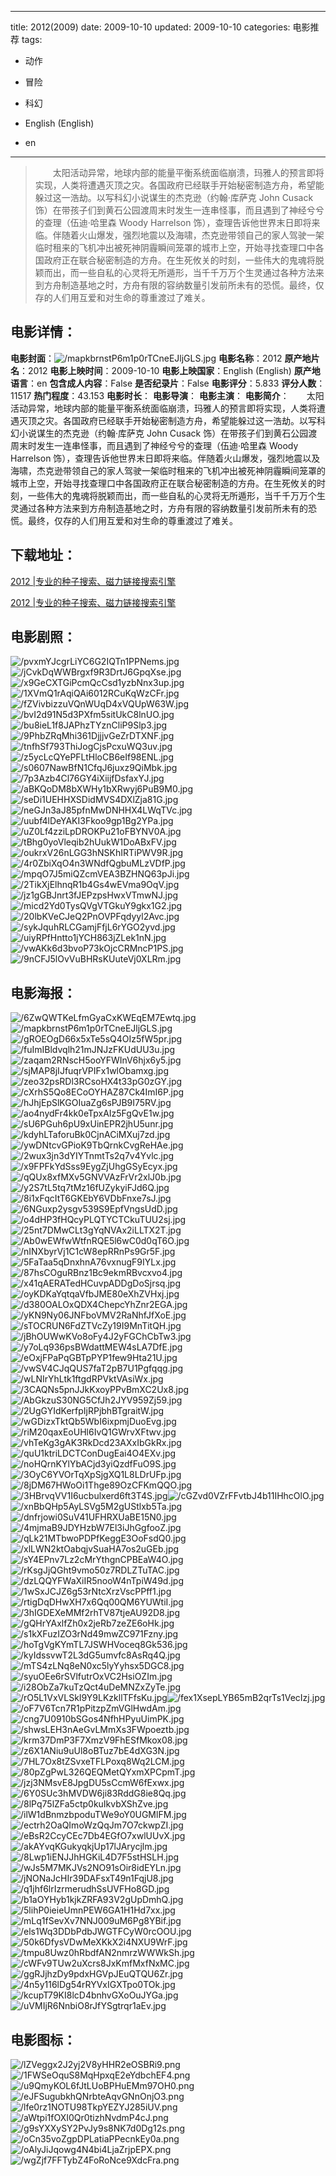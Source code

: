 
---
title: 2012(2009)
date: 2009-10-10
updated: 2009-10-10
categories: 电影推荐
tags:
- 动作
- 冒险
- 科幻

- English (English)
- en
---


> 　　太阳活动异常，地球内部的能量平衡系统面临崩溃，玛雅人的预言即将实现，人类将遭遇灭顶之灾。各国政府已经联手开始秘密制造方舟，希望能躲过这一浩劫。以写科幻小说谋生的杰克逊（约翰·库萨克 John Cusack 饰）在带孩子们到黄石公园渡周末时发生一连串怪事，而且遇到了神经兮兮的查理（伍迪·哈里森 Woody Harrelson 饰），查理告诉他世界末日即将来临。伴随着火山爆发，强烈地震以及海啸，杰克逊带领自己的家人驾驶一架临时租来的飞机冲出被死神阴霾瞬间笼罩的城市上空，开始寻找查理口中各国政府正在联合秘密制造的方舟。在生死攸关的时刻，一些伟大的鬼魂将脱颖而出，而一些自私的心灵将无所遁形，当千千万万个生灵通过各种方法来到方舟制造基地之时，方舟有限的容纳数量引发前所未有的恐慌。最终，仅存的人们用互爱和对生命的尊重渡过了难关。

## **电影详情**：

**电影封面**：<img src="https://image.tmdb.org/t/p/w200/mapkbrnstP6m1p0rTCneEJljGLS.jpg" alt="/mapkbrnstP6m1p0rTCneEJljGLS.jpg" title="/mapkbrnstP6m1p0rTCneEJljGLS.jpg">
**电影名称**：2012
**原产地片名**：2012
**电影上映时间**：2009-10-10
**电影上映国家**：English (English)
**原产地语言**：en
**包含成人内容**：False
**是否纪录片**：False
**电影评分**：5.833
**评分人数**：11517
**热门程度**：43.153
**电影时长**：
**电影导演**：
**电影主演**：
**电影简介**：　　太阳活动异常，地球内部的能量平衡系统面临崩溃，玛雅人的预言即将实现，人类将遭遇灭顶之灾。各国政府已经联手开始秘密制造方舟，希望能躲过这一浩劫。以写科幻小说谋生的杰克逊（约翰·库萨克 John Cusack 饰）在带孩子们到黄石公园渡周末时发生一连串怪事，而且遇到了神经兮兮的查理（伍迪·哈里森 Woody Harrelson 饰），查理告诉他世界末日即将来临。伴随着火山爆发，强烈地震以及海啸，杰克逊带领自己的家人驾驶一架临时租来的飞机冲出被死神阴霾瞬间笼罩的城市上空，开始寻找查理口中各国政府正在联合秘密制造的方舟。在生死攸关的时刻，一些伟大的鬼魂将脱颖而出，而一些自私的心灵将无所遁形，当千千万万个生灵通过各种方法来到方舟制造基地之时，方舟有限的容纳数量引发前所未有的恐慌。最终，仅存的人们用互爱和对生命的尊重渡过了难关。

## **下载地址**：
[2012 |专业的种子搜索、磁力链接搜索引擎](https://movie.amd794.com:2083/?search=2012&ordering=&mode=match_phrase&page_size=10&page=1)

[2012 |专业的种子搜索、磁力链接搜索引擎](https://movie.amd794.com:2083/?search=2012&ordering=&mode=match_phrase&page_size=10&page=1)
 

## **电影剧照**：
<img src="https://image.tmdb.org/t/p/original/pvxmYJcgrLiYC6G2IQTn1PPNems.jpg" alt="/pvxmYJcgrLiYC6G2IQTn1PPNems.jpg" title="/pvxmYJcgrLiYC6G2IQTn1PPNems.jpg"><img src="https://image.tmdb.org/t/p/original/jCvkDqWWBrgxf9R3DrtJ6GpqXse.jpg" alt="/jCvkDqWWBrgxf9R3DrtJ6GpqXse.jpg" title="/jCvkDqWWBrgxf9R3DrtJ6GpqXse.jpg"><img src="https://image.tmdb.org/t/p/original/x9GeCXTGiPcmQcCsd1yzbNnx3up.jpg" alt="/x9GeCXTGiPcmQcCsd1yzbNnx3up.jpg" title="/x9GeCXTGiPcmQcCsd1yzbNnx3up.jpg"><img src="https://image.tmdb.org/t/p/original/1XVmQ1rAqiQAi6012RCuKqWzCFr.jpg" alt="/1XVmQ1rAqiQAi6012RCuKqWzCFr.jpg" title="/1XVmQ1rAqiQAi6012RCuKqWzCFr.jpg"><img src="https://image.tmdb.org/t/p/original/fZVivbizzuVQnWUqD4xVQUpW63W.jpg" alt="/fZVivbizzuVQnWUqD4xVQUpW63W.jpg" title="/fZVivbizzuVQnWUqD4xVQUpW63W.jpg"><img src="https://image.tmdb.org/t/p/original/bvI2d91N5d3PXfm5sitUkC8lnUO.jpg" alt="/bvI2d91N5d3PXfm5sitUkC8lnUO.jpg" title="/bvI2d91N5d3PXfm5sitUkC8lnUO.jpg"><img src="https://image.tmdb.org/t/p/original/bu8ieL1f8JAPhzTYznCliP9Slp3.jpg" alt="/bu8ieL1f8JAPhzTYznCliP9Slp3.jpg" title="/bu8ieL1f8JAPhzTYznCliP9Slp3.jpg"><img src="https://image.tmdb.org/t/p/original/9PhbZRqMhi361DjjjvGeZrDTXNF.jpg" alt="/9PhbZRqMhi361DjjjvGeZrDTXNF.jpg" title="/9PhbZRqMhi361DjjjvGeZrDTXNF.jpg"><img src="https://image.tmdb.org/t/p/original/tnfhSf793ThiJogCjsPcxuWQ3uv.jpg" alt="/tnfhSf793ThiJogCjsPcxuWQ3uv.jpg" title="/tnfhSf793ThiJogCjsPcxuWQ3uv.jpg"><img src="https://image.tmdb.org/t/p/original/z5ycLcQYePFLtHloCB6eIf98ENL.jpg" alt="/z5ycLcQYePFLtHloCB6eIf98ENL.jpg" title="/z5ycLcQYePFLtHloCB6eIf98ENL.jpg"><img src="https://image.tmdb.org/t/p/original/s0607NawBfN1CfqJ6juxz9QiMbk.jpg" alt="/s0607NawBfN1CfqJ6juxz9QiMbk.jpg" title="/s0607NawBfN1CfqJ6juxz9QiMbk.jpg"><img src="https://image.tmdb.org/t/p/original/7p3Azb4Cl76GY4iXiijfDsfaxYJ.jpg" alt="/7p3Azb4Cl76GY4iXiijfDsfaxYJ.jpg" title="/7p3Azb4Cl76GY4iXiijfDsfaxYJ.jpg"><img src="https://image.tmdb.org/t/p/original/aBKQoDM8bXWHy1bXRwyj6PuB9M0.jpg" alt="/aBKQoDM8bXWHy1bXRwyj6PuB9M0.jpg" title="/aBKQoDM8bXWHy1bXRwyj6PuB9M0.jpg"><img src="https://image.tmdb.org/t/p/original/seDi1UEHHXSDidMVS4DXlZja81G.jpg" alt="/seDi1UEHHXSDidMVS4DXlZja81G.jpg" title="/seDi1UEHHXSDidMVS4DXlZja81G.jpg"><img src="https://image.tmdb.org/t/p/original/neGJn3aJ85pfnMwDNHHX4LWqTVc.jpg" alt="/neGJn3aJ85pfnMwDNHHX4LWqTVc.jpg" title="/neGJn3aJ85pfnMwDNHHX4LWqTVc.jpg"><img src="https://image.tmdb.org/t/p/original/uubf4lDeYAKI3Fkoo9gp1Bg2YPa.jpg" alt="/uubf4lDeYAKI3Fkoo9gp1Bg2YPa.jpg" title="/uubf4lDeYAKI3Fkoo9gp1Bg2YPa.jpg"><img src="https://image.tmdb.org/t/p/original/uZ0Lf4zziLpDROKPu21oFBYNV0A.jpg" alt="/uZ0Lf4zziLpDROKPu21oFBYNV0A.jpg" title="/uZ0Lf4zziLpDROKPu21oFBYNV0A.jpg"><img src="https://image.tmdb.org/t/p/original/tBhg0yoVleqib2hUukW1DoABxFV.jpg" alt="/tBhg0yoVleqib2hUukW1DoABxFV.jpg" title="/tBhg0yoVleqib2hUukW1DoABxFV.jpg"><img src="https://image.tmdb.org/t/p/original/oukrxV26nLGG3hNSKhIRTiPWV9R.jpg" alt="/oukrxV26nLGG3hNSKhIRTiPWV9R.jpg" title="/oukrxV26nLGG3hNSKhIRTiPWV9R.jpg"><img src="https://image.tmdb.org/t/p/original/4r0ZbiXqO4n3WNdfQgbuMLzVDfP.jpg" alt="/4r0ZbiXqO4n3WNdfQgbuMLzVDfP.jpg" title="/4r0ZbiXqO4n3WNdfQgbuMLzVDfP.jpg"><img src="https://image.tmdb.org/t/p/original/mpqO7J5miQZcmVEA3BZHNQ63pJi.jpg" alt="/mpqO7J5miQZcmVEA3BZHNQ63pJi.jpg" title="/mpqO7J5miQZcmVEA3BZHNQ63pJi.jpg"><img src="https://image.tmdb.org/t/p/original/2TikXjElhnqR1b4Gs4wEVma9OqV.jpg" alt="/2TikXjElhnqR1b4Gs4wEVma9OqV.jpg" title="/2TikXjElhnqR1b4Gs4wEVma9OqV.jpg"><img src="https://image.tmdb.org/t/p/original/jz1gGBJnrt3fJEPzpsHwxVTmwNJ.jpg" alt="/jz1gGBJnrt3fJEPzpsHwxVTmwNJ.jpg" title="/jz1gGBJnrt3fJEPzpsHwxVTmwNJ.jpg"><img src="https://image.tmdb.org/t/p/original/micd2Yd0TysQVgVTGkuY9gkx1G2.jpg" alt="/micd2Yd0TysQVgVTGkuY9gkx1G2.jpg" title="/micd2Yd0TysQVgVTGkuY9gkx1G2.jpg"><img src="https://image.tmdb.org/t/p/original/20lbKVeCJeQ2PnOVPFqdyyl2Avc.jpg" alt="/20lbKVeCJeQ2PnOVPFqdyyl2Avc.jpg" title="/20lbKVeCJeQ2PnOVPFqdyyl2Avc.jpg"><img src="https://image.tmdb.org/t/p/original/sykJquhRLCGamjFfjL6rYGO2yvd.jpg" alt="/sykJquhRLCGamjFfjL6rYGO2yvd.jpg" title="/sykJquhRLCGamjFfjL6rYGO2yvd.jpg"><img src="https://image.tmdb.org/t/p/original/uiyRPfHntto1jYCH863jZLek1nN.jpg" alt="/uiyRPfHntto1jYCH863jZLek1nN.jpg" title="/uiyRPfHntto1jYCH863jZLek1nN.jpg"><img src="https://image.tmdb.org/t/p/original/vwAKk6d3bvoP73kOjcCRMncP1PS.jpg" alt="/vwAKk6d3bvoP73kOjcCRMncP1PS.jpg" title="/vwAKk6d3bvoP73kOjcCRMncP1PS.jpg"><img src="https://image.tmdb.org/t/p/original/9nCFJ5lOvVuBHRsKUuteVj0XLRm.jpg" alt="/9nCFJ5lOvVuBHRsKUuteVj0XLRm.jpg" title="/9nCFJ5lOvVuBHRsKUuteVj0XLRm.jpg">

## **电影海报**：
<img src="https://image.tmdb.org/t/p/original/6ZwQWTKeLfmGyaCxKWEqEM7Ewtq.jpg" alt="/6ZwQWTKeLfmGyaCxKWEqEM7Ewtq.jpg" title="/6ZwQWTKeLfmGyaCxKWEqEM7Ewtq.jpg"><img src="https://image.tmdb.org/t/p/original/mapkbrnstP6m1p0rTCneEJljGLS.jpg" alt="/mapkbrnstP6m1p0rTCneEJljGLS.jpg" title="/mapkbrnstP6m1p0rTCneEJljGLS.jpg"><img src="https://image.tmdb.org/t/p/original/gROEOgD66x5xTe5sQ4OIz5fW5pr.jpg" alt="/gROEOgD66x5xTe5sQ4OIz5fW5pr.jpg" title="/gROEOgD66x5xTe5sQ4OIz5fW5pr.jpg"><img src="https://image.tmdb.org/t/p/original/fuImIBldvqlh21mJNJzFKUdUU3u.jpg" alt="/fuImIBldvqlh21mJNJzFKUdUU3u.jpg" title="/fuImIBldvqlh21mJNJzFKUdUU3u.jpg"><img src="https://image.tmdb.org/t/p/original/zaqam2RNscH5ooYFWInV6hjx6y5.jpg" alt="/zaqam2RNscH5ooYFWInV6hjx6y5.jpg" title="/zaqam2RNscH5ooYFWInV6hjx6y5.jpg"><img src="https://image.tmdb.org/t/p/original/sjMAP8jIJfuqrVPIFx1wlObamxg.jpg" alt="/sjMAP8jIJfuqrVPIFx1wlObamxg.jpg" title="/sjMAP8jIJfuqrVPIFx1wlObamxg.jpg"><img src="https://image.tmdb.org/t/p/original/zeo32psRDl3RCsoHX4t33pG0zGY.jpg" alt="/zeo32psRDl3RCsoHX4t33pG0zGY.jpg" title="/zeo32psRDl3RCsoHX4t33pG0zGY.jpg"><img src="https://image.tmdb.org/t/p/original/cXrhS5Qo8ECoOYHAZ87Ck4ImI6P.jpg" alt="/cXrhS5Qo8ECoOYHAZ87Ck4ImI6P.jpg" title="/cXrhS5Qo8ECoOYHAZ87Ck4ImI6P.jpg"><img src="https://image.tmdb.org/t/p/original/hJhjEpSlKGOIuaZg6sPJB9I75RV.jpg" alt="/hJhjEpSlKGOIuaZg6sPJB9I75RV.jpg" title="/hJhjEpSlKGOIuaZg6sPJB9I75RV.jpg"><img src="https://image.tmdb.org/t/p/original/ao4nydFr4kk0eTpxAIz5FgQvE1w.jpg" alt="/ao4nydFr4kk0eTpxAIz5FgQvE1w.jpg" title="/ao4nydFr4kk0eTpxAIz5FgQvE1w.jpg"><img src="https://image.tmdb.org/t/p/original/sU6PGuh6pU9xUinEPR2jhU5unr.jpg" alt="/sU6PGuh6pU9xUinEPR2jhU5unr.jpg" title="/sU6PGuh6pU9xUinEPR2jhU5unr.jpg"><img src="https://image.tmdb.org/t/p/original/kdyhLTaforuBk0CjnACiMXuj7zd.jpg" alt="/kdyhLTaforuBk0CjnACiMXuj7zd.jpg" title="/kdyhLTaforuBk0CjnACiMXuj7zd.jpg"><img src="https://image.tmdb.org/t/p/original/ywDNtcvGPioK9TbQrnkCvgReHAe.jpg" alt="/ywDNtcvGPioK9TbQrnkCvgReHAe.jpg" title="/ywDNtcvGPioK9TbQrnkCvgReHAe.jpg"><img src="https://image.tmdb.org/t/p/original/2wux3jn3dYIYTnmtTs2q7v4Yvlc.jpg" alt="/2wux3jn3dYIYTnmtTs2q7v4Yvlc.jpg" title="/2wux3jn3dYIYTnmtTs2q7v4Yvlc.jpg"><img src="https://image.tmdb.org/t/p/original/x9FPFkYdSss9EygZjUhgGSyEcyx.jpg" alt="/x9FPFkYdSss9EygZjUhgGSyEcyx.jpg" title="/x9FPFkYdSss9EygZjUhgGSyEcyx.jpg"><img src="https://image.tmdb.org/t/p/original/qQUx8xfMXv5GNVVAzFrVr2xlJ0b.jpg" alt="/qQUx8xfMXv5GNVVAzFrVr2xlJ0b.jpg" title="/qQUx8xfMXv5GNVVAzFrVr2xlJ0b.jpg"><img src="https://image.tmdb.org/t/p/original/y2S7tL5tq7tMz16fUZykyiFJd6Q.jpg" alt="/y2S7tL5tq7tMz16fUZykyiFJd6Q.jpg" title="/y2S7tL5tq7tMz16fUZykyiFJd6Q.jpg"><img src="https://image.tmdb.org/t/p/original/8i1xFqcItT6GKEbY6VDbFnxe7sJ.jpg" alt="/8i1xFqcItT6GKEbY6VDbFnxe7sJ.jpg" title="/8i1xFqcItT6GKEbY6VDbFnxe7sJ.jpg"><img src="https://image.tmdb.org/t/p/original/6NGuxp2ysgv539S9EpfVngsUdD.jpg" alt="/6NGuxp2ysgv539S9EpfVngsUdD.jpg" title="/6NGuxp2ysgv539S9EpfVngsUdD.jpg"><img src="https://image.tmdb.org/t/p/original/o4dHP3fHQcyPLQTYCTCkuTUU2sj.jpg" alt="/o4dHP3fHQcyPLQTYCTCkuTUU2sj.jpg" title="/o4dHP3fHQcyPLQTYCTCkuTUU2sj.jpg"><img src="https://image.tmdb.org/t/p/original/25nt7DMwCLt3gYqNVAx2iLLTX2T.jpg" alt="/25nt7DMwCLt3gYqNVAx2iLLTX2T.jpg" title="/25nt7DMwCLt3gYqNVAx2iLLTX2T.jpg"><img src="https://image.tmdb.org/t/p/original/Ab0wEWfwWtfnRQE5l6wC0d0qT6O.jpg" alt="/Ab0wEWfwWtfnRQE5l6wC0d0qT6O.jpg" title="/Ab0wEWfwWtfnRQE5l6wC0d0qT6O.jpg"><img src="https://image.tmdb.org/t/p/original/nINXbyrVj1C1cW8epRRnPs9Gr5F.jpg" alt="/nINXbyrVj1C1cW8epRRnPs9Gr5F.jpg" title="/nINXbyrVj1C1cW8epRRnPs9Gr5F.jpg"><img src="https://image.tmdb.org/t/p/original/5FaTaa5qDnxhnA76vxnugF9IYLx.jpg" alt="/5FaTaa5qDnxhnA76vxnugF9IYLx.jpg" title="/5FaTaa5qDnxhnA76vxnugF9IYLx.jpg"><img src="https://image.tmdb.org/t/p/original/87hsCOguRBnz1Bc9ekmRBvcxvo4.jpg" alt="/87hsCOguRBnz1Bc9ekmRBvcxvo4.jpg" title="/87hsCOguRBnz1Bc9ekmRBvcxvo4.jpg"><img src="https://image.tmdb.org/t/p/original/x41qAERATedHCuvpADDgDoSjrsq.jpg" alt="/x41qAERATedHCuvpADDgDoSjrsq.jpg" title="/x41qAERATedHCuvpADDgDoSjrsq.jpg"><img src="https://image.tmdb.org/t/p/original/oyKDKaYqtqaVfbJME80eXhZVHxj.jpg" alt="/oyKDKaYqtqaVfbJME80eXhZVHxj.jpg" title="/oyKDKaYqtqaVfbJME80eXhZVHxj.jpg"><img src="https://image.tmdb.org/t/p/original/d380OALOxQDX4ChepcYhZnr2EGA.jpg" alt="/d380OALOxQDX4ChepcYhZnr2EGA.jpg" title="/d380OALOxQDX4ChepcYhZnr2EGA.jpg"><img src="https://image.tmdb.org/t/p/original/yKN9Ny06JNFboVMV2RaNhfJfXoE.jpg" alt="/yKN9Ny06JNFboVMV2RaNhfJfXoE.jpg" title="/yKN9Ny06JNFboVMV2RaNhfJfXoE.jpg"><img src="https://image.tmdb.org/t/p/original/sTOCRUN6FdZTVcZy19I9MnTitQH.jpg" alt="/sTOCRUN6FdZTVcZy19I9MnTitQH.jpg" title="/sTOCRUN6FdZTVcZy19I9MnTitQH.jpg"><img src="https://image.tmdb.org/t/p/original/jBhOUWwKVo8oFy4J2yFGChCbTw3.jpg" alt="/jBhOUWwKVo8oFy4J2yFGChCbTw3.jpg" title="/jBhOUWwKVo8oFy4J2yFGChCbTw3.jpg"><img src="https://image.tmdb.org/t/p/original/y7oLq936psBWdattMEW4sLA7DfE.jpg" alt="/y7oLq936psBWdattMEW4sLA7DfE.jpg" title="/y7oLq936psBWdattMEW4sLA7DfE.jpg"><img src="https://image.tmdb.org/t/p/original/eOxjFPaPqGBTpPYP1few9Hta21U.jpg" alt="/eOxjFPaPqGBTpPYP1few9Hta21U.jpg" title="/eOxjFPaPqGBTpPYP1few9Hta21U.jpg"><img src="https://image.tmdb.org/t/p/original/vwSV4CJqQUS7faT2pB7U1Pgfqqg.jpg" alt="/vwSV4CJqQUS7faT2pB7U1Pgfqqg.jpg" title="/vwSV4CJqQUS7faT2pB7U1Pgfqqg.jpg"><img src="https://image.tmdb.org/t/p/original/wLNIrYhLtk1ftgdRPVktVAsiWx.jpg" alt="/wLNIrYhLtk1ftgdRPVktVAsiWx.jpg" title="/wLNIrYhLtk1ftgdRPVktVAsiWx.jpg"><img src="https://image.tmdb.org/t/p/original/3CAQNs5pnJJkKxoyPPvBmXC2Ux8.jpg" alt="/3CAQNs5pnJJkKxoyPPvBmXC2Ux8.jpg" title="/3CAQNs5pnJJkKxoyPPvBmXC2Ux8.jpg"><img src="https://image.tmdb.org/t/p/original/AbGkzuS30NG5CfJh2JYV959Zj59.jpg" alt="/AbGkzuS30NG5CfJh2JYV959Zj59.jpg" title="/AbGkzuS30NG5CfJh2JYV959Zj59.jpg"><img src="https://image.tmdb.org/t/p/original/2UgGYIdKerfpIjRPjbhBTgraitW.jpg" alt="/2UgGYIdKerfpIjRPjbhBTgraitW.jpg" title="/2UgGYIdKerfpIjRPjbhBTgraitW.jpg"><img src="https://image.tmdb.org/t/p/original/wGDizxTktQb5WbI6ixpmjDuoEvg.jpg" alt="/wGDizxTktQb5WbI6ixpmjDuoEvg.jpg" title="/wGDizxTktQb5WbI6ixpmjDuoEvg.jpg"><img src="https://image.tmdb.org/t/p/original/riM20qaxEoUHl6IvQ1GWrvXFtwv.jpg" alt="/riM20qaxEoUHl6IvQ1GWrvXFtwv.jpg" title="/riM20qaxEoUHl6IvQ1GWrvXFtwv.jpg"><img src="https://image.tmdb.org/t/p/original/vhTeKg3gAK3RkDcd23AXxIbGkRx.jpg" alt="/vhTeKg3gAK3RkDcd23AXxIbGkRx.jpg" title="/vhTeKg3gAK3RkDcd23AXxIbGkRx.jpg"><img src="https://image.tmdb.org/t/p/original/quU1ktriLDCTConDugEai4O4EXv.jpg" alt="/quU1ktriLDCTConDugEai4O4EXv.jpg" title="/quU1ktriLDCTConDugEai4O4EXv.jpg"><img src="https://image.tmdb.org/t/p/original/noHQrnKYlYbACjd3yiQzdfFuO9S.jpg" alt="/noHQrnKYlYbACjd3yiQzdfFuO9S.jpg" title="/noHQrnKYlYbACjd3yiQzdfFuO9S.jpg"><img src="https://image.tmdb.org/t/p/original/3OyC6YVOrTqXpSjgXQ1L8LDrUFp.jpg" alt="/3OyC6YVOrTqXpSjgXQ1L8LDrUFp.jpg" title="/3OyC6YVOrTqXpSjgXQ1L8LDrUFp.jpg"><img src="https://image.tmdb.org/t/p/original/8jDM67HWoOi1Thge89OzCFKmQQO.jpg" alt="/8jDM67HWoOi1Thge89OzCFKmQQO.jpg" title="/8jDM67HWoOi1Thge89OzCFKmQQO.jpg"><img src="https://image.tmdb.org/t/p/original/3HBrvqVV1I6ucbulxerd6ft3T4S.jpg" alt="/3HBrvqVV1I6ucbulxerd6ft3T4S.jpg" title="/3HBrvqVV1I6ucbulxerd6ft3T4S.jpg"><img src="https://image.tmdb.org/t/p/original/cGZvd0VZrFFvtbJ4b11IHhcOlO.jpg" alt="/cGZvd0VZrFFvtbJ4b11IHhcOlO.jpg" title="/cGZvd0VZrFFvtbJ4b11IHhcOlO.jpg"><img src="https://image.tmdb.org/t/p/original/xnBbQHp5AyLSVg5M2gUStlxb5Ta.jpg" alt="/xnBbQHp5AyLSVg5M2gUStlxb5Ta.jpg" title="/xnBbQHp5AyLSVg5M2gUStlxb5Ta.jpg"><img src="https://image.tmdb.org/t/p/original/dnfrjowi0SuV41UFHRXUaBE15N0.jpg" alt="/dnfrjowi0SuV41UFHRXUaBE15N0.jpg" title="/dnfrjowi0SuV41UFHRXUaBE15N0.jpg"><img src="https://image.tmdb.org/t/p/original/4mjmaB9JDYHzbW7El3iJhGgfooZ.jpg" alt="/4mjmaB9JDYHzbW7El3iJhGgfooZ.jpg" title="/4mjmaB9JDYHzbW7El3iJhGgfooZ.jpg"><img src="https://image.tmdb.org/t/p/original/qLk21MTbwoPDPfKeggE3OoFsdQ0.jpg" alt="/qLk21MTbwoPDPfKeggE3OoFsdQ0.jpg" title="/qLk21MTbwoPDPfKeggE3OoFsdQ0.jpg"><img src="https://image.tmdb.org/t/p/original/xlLWN2ktOabqjvSuaHA7os2uGEb.jpg" alt="/xlLWN2ktOabqjvSuaHA7os2uGEb.jpg" title="/xlLWN2ktOabqjvSuaHA7os2uGEb.jpg"><img src="https://image.tmdb.org/t/p/original/sY4EPnv7Lz2cMrYthgnCPBEaW4O.jpg" alt="/sY4EPnv7Lz2cMrYthgnCPBEaW4O.jpg" title="/sY4EPnv7Lz2cMrYthgnCPBEaW4O.jpg"><img src="https://image.tmdb.org/t/p/original/rKsgJjQGht9vmo50z7RDLZTuTAC.jpg" alt="/rKsgJjQGht9vmo50z7RDLZTuTAC.jpg" title="/rKsgJjQGht9vmo50z7RDLZTuTAC.jpg"><img src="https://image.tmdb.org/t/p/original/dzLQQYFWaXiIR5nooW4nTpiW49d.jpg" alt="/dzLQQYFWaXiIR5nooW4nTpiW49d.jpg" title="/dzLQQYFWaXiIR5nooW4nTpiW49d.jpg"><img src="https://image.tmdb.org/t/p/original/1wSxJCJZ6g53rNtcXrzVscPPff1.jpg" alt="/1wSxJCJZ6g53rNtcXrzVscPPff1.jpg" title="/1wSxJCJZ6g53rNtcXrzVscPPff1.jpg"><img src="https://image.tmdb.org/t/p/original/rtigDqDHwXH7x6Qq00QM6YUWtiI.jpg" alt="/rtigDqDHwXH7x6Qq00QM6YUWtiI.jpg" title="/rtigDqDHwXH7x6Qq00QM6YUWtiI.jpg"><img src="https://image.tmdb.org/t/p/original/3hIGDEXeMMf2rhTV87tjeAU92D8.jpg" alt="/3hIGDEXeMMf2rhTV87tjeAU92D8.jpg" title="/3hIGDEXeMMf2rhTV87tjeAU92D8.jpg"><img src="https://image.tmdb.org/t/p/original/gQHrYAxlfZh0x2jeRb7zeZE6oHk.jpg" alt="/gQHrYAxlfZh0x2jeRb7zeZE6oHk.jpg" title="/gQHrYAxlfZh0x2jeRb7zeZE6oHk.jpg"><img src="https://image.tmdb.org/t/p/original/s1kXFuzIZO3rNd49mwZC971Fzny.jpg" alt="/s1kXFuzIZO3rNd49mwZC971Fzny.jpg" title="/s1kXFuzIZO3rNd49mwZC971Fzny.jpg"><img src="https://image.tmdb.org/t/p/original/hoTgVgKYmTL7JSWHVoceq8Gk536.jpg" alt="/hoTgVgKYmTL7JSWHVoceq8Gk536.jpg" title="/hoTgVgKYmTL7JSWHVoceq8Gk536.jpg"><img src="https://image.tmdb.org/t/p/original/kyIdssvwT2L3dG5umvfc8AsRq4Q.jpg" alt="/kyIdssvwT2L3dG5umvfc8AsRq4Q.jpg" title="/kyIdssvwT2L3dG5umvfc8AsRq4Q.jpg"><img src="https://image.tmdb.org/t/p/original/mTS4zLNq8eN0xc5lyYyhsx5DGC8.jpg" alt="/mTS4zLNq8eN0xc5lyYyhsx5DGC8.jpg" title="/mTS4zLNq8eN0xc5lyYyhsx5DGC8.jpg"><img src="https://image.tmdb.org/t/p/original/syuOEe6rSVlfutrOxVC2HsiOZIm.jpg" alt="/syuOEe6rSVlfutrOxVC2HsiOZIm.jpg" title="/syuOEe6rSVlfutrOxVC2HsiOZIm.jpg"><img src="https://image.tmdb.org/t/p/original/i28ObZa7kuTzQct4uDeMNZxZyTe.jpg" alt="/i28ObZa7kuTzQct4uDeMNZxZyTe.jpg" title="/i28ObZa7kuTzQct4uDeMNZxZyTe.jpg"><img src="https://image.tmdb.org/t/p/original/rO5L1VxVLSkI9Y9LKzkllTFfsKu.jpg" alt="/rO5L1VxVLSkI9Y9LKzkllTFfsKu.jpg" title="/rO5L1VxVLSkI9Y9LKzkllTFfsKu.jpg"><img src="https://image.tmdb.org/t/p/original/fex1XsepLYB65mB2qrTs1VecIzj.jpg" alt="/fex1XsepLYB65mB2qrTs1VecIzj.jpg" title="/fex1XsepLYB65mB2qrTs1VecIzj.jpg"><img src="https://image.tmdb.org/t/p/original/oF7V6Tcn7R1pPitzpZmVGlHwdAm.jpg" alt="/oF7V6Tcn7R1pPitzpZmVGlHwdAm.jpg" title="/oF7V6Tcn7R1pPitzpZmVGlHwdAm.jpg"><img src="https://image.tmdb.org/t/p/original/cng7U0910bSGos4NfhHPyuUimPK.jpg" alt="/cng7U0910bSGos4NfhHPyuUimPK.jpg" title="/cng7U0910bSGos4NfhHPyuUimPK.jpg"><img src="https://image.tmdb.org/t/p/original/shwsLEH3nAeGvLMmXs3FWpoeztb.jpg" alt="/shwsLEH3nAeGvLMmXs3FWpoeztb.jpg" title="/shwsLEH3nAeGvLMmXs3FWpoeztb.jpg"><img src="https://image.tmdb.org/t/p/original/krm37DmP3F7XmzV9FhESfMkox08.jpg" alt="/krm37DmP3F7XmzV9FhESfMkox08.jpg" title="/krm37DmP3F7XmzV9FhESfMkox08.jpg"><img src="https://image.tmdb.org/t/p/original/z6X1ANiu9uUl8oBTuz7bE4dXG3N.jpg" alt="/z6X1ANiu9uUl8oBTuz7bE4dXG3N.jpg" title="/z6X1ANiu9uUl8oBTuz7bE4dXG3N.jpg"><img src="https://image.tmdb.org/t/p/original/7HL7Ox8tZSvxeTFLPoxq8Wq2LCM.jpg" alt="/7HL7Ox8tZSvxeTFLPoxq8Wq2LCM.jpg" title="/7HL7Ox8tZSvxeTFLPoxq8Wq2LCM.jpg"><img src="https://image.tmdb.org/t/p/original/80pZgPwL326QEQMetQYxmXPCpmT.jpg" alt="/80pZgPwL326QEQMetQYxmXPCpmT.jpg" title="/80pZgPwL326QEQMetQYxmXPCpmT.jpg"><img src="https://image.tmdb.org/t/p/original/jzj3NMsvE8JpgDU5sCcmW6fExwx.jpg" alt="/jzj3NMsvE8JpgDU5sCcmW6fExwx.jpg" title="/jzj3NMsvE8JpgDU5sCcmW6fExwx.jpg"><img src="https://image.tmdb.org/t/p/original/6Y0SUc3hMVDW6ji83RddG8ie8Qq.jpg" alt="/6Y0SUc3hMVDW6ji83RddG8ie8Qq.jpg" title="/6Y0SUc3hMVDW6ji83RddG8ie8Qq.jpg"><img src="https://image.tmdb.org/t/p/original/8lPq75lZFa5ctp0kuIkvbXShZve.jpg" alt="/8lPq75lZFa5ctp0kuIkvbXShZve.jpg" title="/8lPq75lZFa5ctp0kuIkvbXShZve.jpg"><img src="https://image.tmdb.org/t/p/original/ilW1dBnmzbpoduTWe9oY0UGMlFM.jpg" alt="/ilW1dBnmzbpoduTWe9oY0UGMlFM.jpg" title="/ilW1dBnmzbpoduTWe9oY0UGMlFM.jpg"><img src="https://image.tmdb.org/t/p/original/ectrh2OaQImoWzQqJm7O7ckwpZI.jpg" alt="/ectrh2OaQImoWzQqJm7O7ckwpZI.jpg" title="/ectrh2OaQImoWzQqJm7O7ckwpZI.jpg"><img src="https://image.tmdb.org/t/p/original/eBsR2CcyCEc7Db4EGfO7xwlUUvX.jpg" alt="/eBsR2CcyCEc7Db4EGfO7xwlUUvX.jpg" title="/eBsR2CcyCEc7Db4EGfO7xwlUUvX.jpg"><img src="https://image.tmdb.org/t/p/original/akAYvqKGukyqkjUp17lJArycjlm.jpg" alt="/akAYvqKGukyqkjUp17lJArycjlm.jpg" title="/akAYvqKGukyqkjUp17lJArycjlm.jpg"><img src="https://image.tmdb.org/t/p/original/8Lwp1iENJJhHGKiL4D7F5stHSLH.jpg" alt="/8Lwp1iENJJhHGKiL4D7F5stHSLH.jpg" title="/8Lwp1iENJJhHGKiL4D7F5stHSLH.jpg"><img src="https://image.tmdb.org/t/p/original/wJs5M7MKJVs2NO91sOir8idEYLn.jpg" alt="/wJs5M7MKJVs2NO91sOir8idEYLn.jpg" title="/wJs5M7MKJVs2NO91sOir8idEYLn.jpg"><img src="https://image.tmdb.org/t/p/original/jNONaJcHIr39DAFsxT49n1FqjU8.jpg" alt="/jNONaJcHIr39DAFsxT49n1FqjU8.jpg" title="/jNONaJcHIr39DAFsxT49n1FqjU8.jpg"><img src="https://image.tmdb.org/t/p/original/q1jhf6lrIzrmerudhSsUVFHo8GD.jpg" alt="/q1jhf6lrIzrmerudhSsUVFHo8GD.jpg" title="/q1jhf6lrIzrmerudhSsUVFHo8GD.jpg"><img src="https://image.tmdb.org/t/p/original/b1aOYHyb1kjkZRFA93V2gUpDmhQ.jpg" alt="/b1aOYHyb1kjkZRFA93V2gUpDmhQ.jpg" title="/b1aOYHyb1kjkZRFA93V2gUpDmhQ.jpg"><img src="https://image.tmdb.org/t/p/original/5lihP0ieieUmnPEW6GA1H1Hd7xx.jpg" alt="/5lihP0ieieUmnPEW6GA1H1Hd7xx.jpg" title="/5lihP0ieieUmnPEW6GA1H1Hd7xx.jpg"><img src="https://image.tmdb.org/t/p/original/mLq1fSevXv7NNJ009uM6Pg8YBif.jpg" alt="/mLq1fSevXv7NNJ009uM6Pg8YBif.jpg" title="/mLq1fSevXv7NNJ009uM6Pg8YBif.jpg"><img src="https://image.tmdb.org/t/p/original/els1Wq3DDbPdbJWGTFCyW0rcOOU.jpg" alt="/els1Wq3DDbPdbJWGTFCyW0rcOOU.jpg" title="/els1Wq3DDbPdbJWGTFCyW0rcOOU.jpg"><img src="https://image.tmdb.org/t/p/original/50k6DfysVDwMeXKkX2i4NXU9WrF.jpg" alt="/50k6DfysVDwMeXKkX2i4NXU9WrF.jpg" title="/50k6DfysVDwMeXKkX2i4NXU9WrF.jpg"><img src="https://image.tmdb.org/t/p/original/tmpu8Uwz0hRbdfAN2nmrzWWWkSh.jpg" alt="/tmpu8Uwz0hRbdfAN2nmrzWWWkSh.jpg" title="/tmpu8Uwz0hRbdfAN2nmrzWWWkSh.jpg"><img src="https://image.tmdb.org/t/p/original/cWFv9TUw2uXcrs8JxKmfMxfNxMC.jpg" alt="/cWFv9TUw2uXcrs8JxKmfMxfNxMC.jpg" title="/cWFv9TUw2uXcrs8JxKmfMxfNxMC.jpg"><img src="https://image.tmdb.org/t/p/original/ggRJjhzDy9pdxHGVpJEuQTQU6Zr.jpg" alt="/ggRJjhzDy9pdxHGVpJEuQTQU6Zr.jpg" title="/ggRJjhzDy9pdxHGVpJEuQTQU6Zr.jpg"><img src="https://image.tmdb.org/t/p/original/4n5y116lDg54rRYVxIGXTpo0TOk.jpg" alt="/4n5y116lDg54rRYVxIGXTpo0TOk.jpg" title="/4n5y116lDg54rRYVxIGXTpo0TOk.jpg"><img src="https://image.tmdb.org/t/p/original/kcupT79KI8lcD4bnhvGXoOuJYGa.jpg" alt="/kcupT79KI8lcD4bnhvGXoOuJYGa.jpg" title="/kcupT79KI8lcD4bnhvGXoOuJYGa.jpg"><img src="https://image.tmdb.org/t/p/original/uVMIjR6NnbiO8rJfYSgtrqr1aEv.jpg" alt="/uVMIjR6NnbiO8rJfYSgtrqr1aEv.jpg" title="/uVMIjR6NnbiO8rJfYSgtrqr1aEv.jpg">

## **电影图标**：
<img src="https://image.tmdb.org/t/p/original/lZVeggx2J2yj2V8yHHR2eOSBRi9.png" alt="/lZVeggx2J2yj2V8yHHR2eOSBRi9.png" title="/lZVeggx2J2yj2V8yHHR2eOSBRi9.png"><img src="https://image.tmdb.org/t/p/original/1FWSeOquS8MqHpxqE2eYdbchEF4.png" alt="/1FWSeOquS8MqHpxqE2eYdbchEF4.png" title="/1FWSeOquS8MqHpxqE2eYdbchEF4.png"><img src="https://image.tmdb.org/t/p/original/u9QmyKOL6fJtLUoBPHuEMm97OH0.png" alt="/u9QmyKOL6fJtLUoBPHuEMm97OH0.png" title="/u9QmyKOL6fJtLUoBPHuEMm97OH0.png"><img src="https://image.tmdb.org/t/p/original/eJFSugubkhQNrbteAqvGNnOnjO3.png" alt="/eJFSugubkhQNrbteAqvGNnOnjO3.png" title="/eJFSugubkhQNrbteAqvGNnOnjO3.png"><img src="https://image.tmdb.org/t/p/original/lfe0rz1NOTU98TkpYEZYJ285iUV.png" alt="/lfe0rz1NOTU98TkpYEZYJ285iUV.png" title="/lfe0rz1NOTU98TkpYEZYJ285iUV.png"><img src="https://image.tmdb.org/t/p/original/aWtpi1fOXI0Qr0tizhNvdmP4cJ.png" alt="/aWtpi1fOXI0Qr0tizhNvdmP4cJ.png" title="/aWtpi1fOXI0Qr0tizhNvdmP4cJ.png"><img src="https://image.tmdb.org/t/p/original/g9sYXXySY2PvJy9s8NK7d0Dg12s.png" alt="/g9sYXXySY2PvJy9s8NK7d0Dg12s.png" title="/g9sYXXySY2PvJy9s8NK7d0Dg12s.png"><img src="https://image.tmdb.org/t/p/original/oCn35voZgpDPLatiaPPecnkEy0a.png" alt="/oCn35voZgpDPLatiaPPecnkEy0a.png" title="/oCn35voZgpDPLatiaPPecnkEy0a.png"><img src="https://image.tmdb.org/t/p/original/oAlyJiJqowg4N4bi4LjaZrjpEPX.png" alt="/oAlyJiJqowg4N4bi4LjaZrjpEPX.png" title="/oAlyJiJqowg4N4bi4LjaZrjpEPX.png"><img src="https://image.tmdb.org/t/p/original/wgZjf7FFTybZ4FoRoNce9XdcFra.png" alt="/wgZjf7FFTybZ4FoRoNce9XdcFra.png" title="/wgZjf7FFTybZ4FoRoNce9XdcFra.png">
